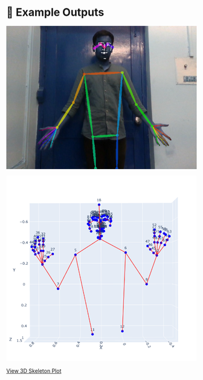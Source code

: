 # 🧩 Example Outputs
![Keypoints Visualization](Keypoints.png)

![Plot Visualization](plot.png)

[View 3D Skeleton Plot](https://github.com/sam-3115/RealSense-OpenPose-3D/blob/main/Examples/3d_skeleton_with_distances_plot.html)
